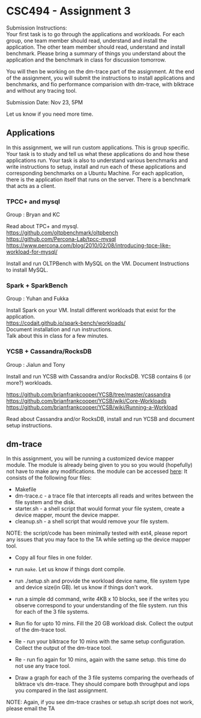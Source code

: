 # CSC494 - Assignment 3

Submission Instructions:<br/>
Your first task is to go through the applications and workloads. For each group, one team member should read, understand and install the application. The other team member should read, understand and install benchmark. Please bring a summary of things you understand about the application and the benchmark in class for discussion tomorrow. <br/>

You will then be working on the dm-trace part of the assignment. At the end of the assignment, you will submit the instructions to install applications and benchmarks, and fio performance comparision with dm-trace, with blktrace and without any tracing tool.

Submission Date: Nov 23, 5PM

Let us know if you need more time.

## Applications

In this assignment, we will run custom applications. This is group specific. Your task is to study and tell us what these applications do and how these applications run. Your task is also to understand various benchmarks and write instructions to setup, install and run each of these applications and corresponding benchmarks on a Ubuntu Machine. For each application, there is the application itself that runs on the server. There is a benchmark that acts as a client.

### TPCC+ and mysql

Group : Bryan and KC

Read about TPC+ and mysql.<br/>
https://github.com/oltpbenchmark/oltpbench<br/>
https://github.com/Percona-Lab/tpcc-mysql<br/>
https://www.percona.com/blog/2010/02/08/introducing-tpce-like-workload-for-mysql/<br/>

Install and run OLTPBench with MySQL on the VM.
Document Instructions to install MySQL.

### Spark + SparkBench

Group : Yuhan and Fukka

Install Spark on your VM. Install different workloads that exist for the application. <br/>
https://codait.github.io/spark-bench/workloads/<br/>
Document installation and run instructions.<br/>
Talk about this in class for a few minutes. <br/>

### YCSB + Cassandra/RocksDB

Group : Jialun and Tony

Install and run YCSB with Cassandra and/or RocksDB. YCSB contains 6 (or more?) workloads.<br/>

https://github.com/brianfrankcooper/YCSB/tree/master/cassandra<br/>
https://github.com/brianfrankcooper/YCSB/wiki/Core-Workloads<br/>
https://github.com/brianfrankcooper/YCSB/wiki/Running-a-Workload<br/>

Read about Cassandra and/or RocksDB, install and run YCSB and document setup instructions.<br/>

## dm-trace

In this assignment, you will be running a customized device mapper module. The module is already being given to you so you would (hopefully) not have to make any modifications. the module can be accessed [here](https://github.com/shehbazj/independent_research/tree/master/hw3/dm-trace): 
It consists of the following four files:
- Makefile
- dm-trace.c - a trace file that intercepts all reads and writes between the file system and the disk.
- starter.sh - a shell script that would format your file system, create a device mapper, mount the device mapper.
- cleanup.sh - a shell script that would remove your file system.

NOTE: the script/code has been minimally tested with ext4, please report any issues that you may face to the TA while setting up the device mapper tool.

- Copy all four files in one folder.
- run `make`. Let us know if things dont compile.
- run ./setup.sh and provide the workload device name, file system type and device size(in GB). let us know if things don't work.
- run a simple dd command, write 4KB x 10 blocks, see if the writes you observe correspond to your understanding of the file system. run this for each of the 3 file systems.

- Run fio for upto 10 mins. Fill the 20 GB workload disk. Collect the output of the dm-trace tool.
- Re - run your blktrace for 10 mins with the same setup configuration. Collect the output of the dm-trace tool.
- Re - run fio again for 10 mins, again with the same setup. this time do not use any trace tool.
- Draw a graph for each of the 3 file systems comparing the overheads of blktrace v/s dm-trace. They should compare both throughput and iops you compared in the last assignment.

NOTE: Again, if you see dm-trace crashes or setup.sh script does not work, please email the TA
